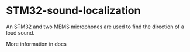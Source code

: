 # STM32-sound-localization
An STM32 and two MEMS microphones are used to find the direction of a loud sound.

More information in docs
